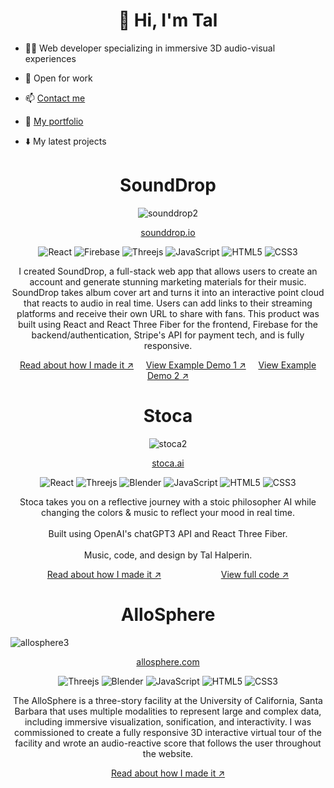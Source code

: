 <h1 align="center">👋 Hi, I'm Tal</h1>

- 👨‍💻 Web developer specializing in immersive 3D audio-visual experiences

- 👐 Open for work

- :mailbox: <a href="mailto:tal9110@gmail.com">Contact me</a>

<!-- 🌐 <a href="https://talhalperin.com">My website</a> -->

- 📁 <a href="https://projects.talhalperin.com">My portfolio</a>


- ⬇️ My latest projects

<h1 align="center">SoundDrop</h1>

<div align="center">
  
  ![sounddrop2](https://user-images.githubusercontent.com/9994843/211498263-b6346951-9bfa-412d-8544-d0dd4ca6c9ac.gif)  
  
</div>
  
<div align="center">

<a href="https://sounddrop.io">sounddrop.io</a>

</div>

<div align="center">

![React](https://img.shields.io/badge/react-%2320232a.svg?style=for-the-badge&logo=react&logoColor=%2361DAFB)
![Firebase](https://img.shields.io/badge/Firebase-039BE5?style=for-the-badge&logo=Firebase&logoColor=white)
![Threejs](https://img.shields.io/badge/threejs-black?style=for-the-badge&logo=three.js&logoColor=white)
![JavaScript](https://img.shields.io/badge/javascript-%23323330.svg?style=for-the-badge&logo=javascript&logoColor=%23F7DF1E)
![HTML5](https://img.shields.io/badge/html5-%23E34F26.svg?style=for-the-badge&logo=html5&logoColor=white)
![CSS3](https://img.shields.io/badge/css3-%231572B6.svg?style=for-the-badge&logo=css3&logoColor=white)

</div>

<p align="center">I created SoundDrop, a full-stack web app that allows users to create an account and generate stunning marketing materials for their music. SoundDrop takes album cover art and turns it into an interactive point cloud that reacts to audio in real time. Users can add links to their streaming platforms and receive their own URL to share with fans. This product was built using React and React Three Fiber for the frontend, Firebase for the backend/authentication, Stripe's API for payment tech, and is fully responsive.</p>

<div align="center">
  <a href="https://projects.talhalperin.com/projects/sounddrop">Read about how I made it ↗</a>&nbsp;&nbsp;&nbsp;&nbsp;
  <a href="https://sounddrop.io/halp-let-it-happen">View Example Demo 1 ↗</a>&nbsp;&nbsp;&nbsp;&nbsp;
  <a href="https://sounddrop.io/halp-let-it-happen*">View Example Demo 2 ↗</a>
</div>


<h1 align="center">Stoca</h1>

<div align="center">

<!-- <img width="640" alt="Screenshot 2023-01-09 at 5 04 57 PM" src="https://user-images.githubusercontent.com/9994843/211439375-8aca96c0-d14c-4ede-a8a7-c817cfaf7f2a.png"> -->
![stoca2](https://user-images.githubusercontent.com/9994843/211513529-36a18556-656b-46fb-ac73-2023ad0c4661.gif)

</div>

<div align="center">

<a href="https://stoca.ai">stoca.ai</a>
</div>


<div align="center">

![React](https://img.shields.io/badge/react-%2320232a.svg?style=for-the-badge&logo=react&logoColor=%2361DAFB)
![Threejs](https://img.shields.io/badge/threejs-black?style=for-the-badge&logo=three.js&logoColor=white)
![Blender](https://img.shields.io/badge/blender-%23F5792A.svg?style=for-the-badge&logo=blender&logoColor=white)
![JavaScript](https://img.shields.io/badge/javascript-%23323330.svg?style=for-the-badge&logo=javascript&logoColor=%23F7DF1E)
![HTML5](https://img.shields.io/badge/html5-%23E34F26.svg?style=for-the-badge&logo=html5&logoColor=white)
![CSS3](https://img.shields.io/badge/css3-%231572B6.svg?style=for-the-badge&logo=css3&logoColor=white)

</div>

<p align="center">
  Stoca takes you on a reflective journey with a stoic philosopher AI while changing the colors & music to reflect your mood in real time.
  <br /><br />
  Built using OpenAI's chatGPT3 API and React Three Fiber.
  <br /><br />
  Music, code, and design by Tal Halperin.
</p>

<div align="center" style="display: flex; justify-content: center; gap: 40px;">
  <a href="https://projects.talhalperin.com/projects/stoca">Read about how I made it ↗</a>&nbsp;&nbsp;&nbsp;&nbsp;
  <a href="https://github.com/tal9110/stoca">View full code ↗</a>
</div>


<h1 align="center">AlloSphere</h1>

  
![allosphere3](https://user-images.githubusercontent.com/9994843/211492522-ffc8ae96-d22f-4e13-a352-b8e38c77c367.gif) 
  
<div align="center">

<a href="https://allosphere.com">allosphere.com</a>

</div>

<div align="center">

![Threejs](https://img.shields.io/badge/threejs-black?style=for-the-badge&logo=three.js&logoColor=white)
![Blender](https://img.shields.io/badge/blender-%23F5792A.svg?style=for-the-badge&logo=blender&logoColor=white)
![JavaScript](https://img.shields.io/badge/javascript-%23323330.svg?style=for-the-badge&logo=javascript&logoColor=%23F7DF1E)
![HTML5](https://img.shields.io/badge/html5-%23E34F26.svg?style=for-the-badge&logo=html5&logoColor=white)
![CSS3](https://img.shields.io/badge/css3-%231572B6.svg?style=for-the-badge&logo=css3&logoColor=white)

</div>

<p align="center">The AlloSphere is a three-story facility at the University of California, Santa Barbara that uses multiple modalities to represent large and complex data, including immersive visualization, sonification, and interactivity. I was commissioned to create a fully responsive 3D interactive virtual tour of the facility and wrote an audio-reactive score that follows the user throughout the website.</p>

<div align="center" style="display: flex; justify-content: center; gap: 40px;">
  <a href="https://projects.talhalperin.com/projects/allosphere">Read about how I made it ↗</a>
</div>
